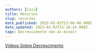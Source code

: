 ```yaml
---
authors: [luis]
title: Recursos
slug: recursos
date_published: 2023-02-02T23:06:48.000Z
date_updated: 2023-02-02T23:18:24.000Z
tags: Decrescimento não-às-minas!
---
```

[Videos Sobre Decrescimento](/videos/)
